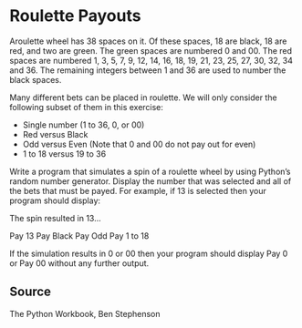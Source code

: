 # Roulette Payouts

Aroulette wheel has 38 spaces on it. Of these spaces, 18 are black, 18 are red, and two are green. The green spaces are numbered 0 and 00. The red spaces are numbered 1, 3, 5, 7, 9, 12, 14, 16, 18, 19, 21, 23, 25, 27, 30, 32, 34 and 36. The remaining integers between 1 and 36 are used to number the black spaces.

Many different bets can be placed in roulette. We will only consider the following subset of them in this exercise:
 
- Single number (1 to 36, 0, or 00)
- Red versus Black
- Odd versus Even (Note that 0 and 00 do not pay out for even)
- 1 to 18 versus 19 to 36

Write a program that simulates a spin of a roulette wheel by using Python’s random number generator. Display the number that was selected and all of the bets that must be payed. For example, if 13 is selected then your program should display:

The spin resulted in 13...

Pay 13
Pay Black
Pay Odd
Pay 1 to 18

If the simulation results in 0 or 00 then your program should display Pay 0 or Pay 00 without any further output.

## Source

The Python Workbook, Ben Stephenson